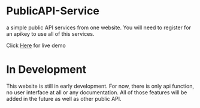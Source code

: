 # PublicAPI-Service
a simple public API services from one website. You will need to register for an apikey to use all of this services.

Click [Here](https://google.com) for live demo

# In Development
This website is still in early development. For now, there is only api function, no user interface at all or any documentation. 
All of those features will be added in the future as well as other public API.

